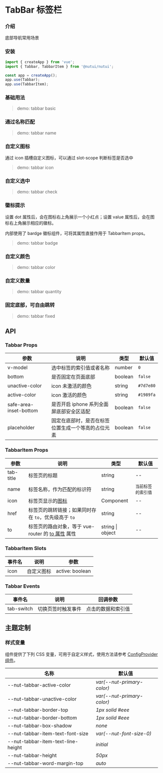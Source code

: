 # TabBar 标签栏

### 介绍

底部导航常用场景

### 安装

```js
import { createApp } from 'vue';
import { Tabbar, TabbarItem } from '@nutui/nutui';

const app = createApp();
app.use(Tabbar);
app.use(TabbarItem);
```

### 基础用法

> demo: tabbar basic

### 通过名称匹配

> demo: tabbar name

### 自定义图标

通过 icon 插槽自定义图标，可以通过 slot-scope 判断标签是否选中

> demo: tabbar icon

### 自定义选中

> demo: tabbar check

### 徽标提示

设置 dot 属性后，会在图标右上角展示一个小红点；设置 value 属性后，会在图标右上角展示相应的徽标。

内部使用了 bardge 徽标组件，可将其属性直接作用于 TabbarItem props。

> demo: tabbar badge

### 自定义颜色

> demo: tabbar color

### 自定义数量

> demo: tabbar quantity

### 固定底部，可自由跳转

> demo: tabbar fixed

## API

### Tabbar Props

| 参数 | 说明 | 类型 | 默认值 |
| --- | --- | --- | --- |
| v-model | 选中标签的索引值或者名称 | number | `0` |
| bottom | 是否固定在页面底部 | boolean | `false` |
| unactive-color | icon 未激活的颜色 | string | `#7d7e80` |
| active-color | icon 激活的颜色 | string | `#1989fa` |
| safe-area-inset-bottom | 是否开启 iphone 系列全面屏底部安全区适配 | boolean | `false` |
| placeholder | 固定在底部时，是否在标签位置生成一个等高的占位元素 | boolean | `false` |

### TabbarItem Props

| 参数 | 说明 | 类型 | 默认值 |
| --- | --- | --- | --- |
| tab-title | 标签页的标题 | string | -- |
| name | 标签名称，作为匹配的标识符 | string | `当前标签的索引值` |
| icon | 标签页显示的[图标](#/zh-CN/component/icon) | Component | -- |
| href | 标签页的跳转链接；如果同时存在 `to`，优先级高于 `to` | string | -- |
| to | 标签页的路由对象，等于 vue-router 的 [to 属性](https://router.vuejs.org/zh/api/#to) 属性 | string \| object | -- |

### TabbarItem Slots

| 事件名 | 说明 | 参数 |
| --- | --- | --- |
| icon | 自定义图标 | active: boolean |

### Tabbar Events

| 事件名 | 说明 | 回调参数 |
| --- | --- | --- |
| tab-switch | 切换页签时触发事件 | 点击的数据和索引值 |

## 主题定制

### 样式变量

组件提供了下列 CSS 变量，可用于自定义样式，使用方法请参考 [ConfigProvider 组件](#/zh-CN/component/configprovider)。

| 名称 | 默认值 |
| --- | --- |
| --nut-tabbar-active-color | _var(--nut-primary-color)_ |
| --nut-tabbar-unactive-color | _var(--nut-primary-color)_ |
| --nut-tabbar-border-top | _1px solid #eee_ |
| --nut-tabbar-border-bottom | _1px solid #eee_ |
| --nut-tabbar-box-shadow | _none_ |
| --nut-tabbar-item-text-font-size | _var(--nut-font-size-0)_ |
| --nut-tabbar-item-text-line-height | _initial_ |
| --nut-tabbar-height | _50px_ |
| --nut-tabbar-word-margin-top | _auto_ |
